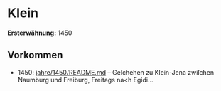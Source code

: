 # Klein

**Ersterwähnung:** 1450

## Vorkommen
- 1450: [jahre/1450/README.md](../jahre/1450/README.md) – Geſchehen zu Klein-Jena
zwiſchen Naumburg und Freiburg, Freitags na<h Egidi...
